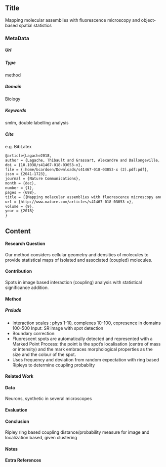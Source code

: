 ## Title
Mapping molecular assemblies with fluorescence microscopy and object-based spatial statistics

### MetaData
##### Url

##### Type
method

##### Domain
Biology

##### Keywords
smlm, double labelling analysis



##### Cite
e.g. BibLatex
```LaTex
@article{Lagache2018,
author = {Lagache, Thibault and Grassart, Alexandre and Dallongeville, St{\'{e}}phane and Faklaris, Orestis and Sauvonnet, Nathalie and Dufour, Alexandre and Danglot, Lydia and Olivo-Marin, Jean-Christophe},
doi = {10.1038/s41467-018-03053-x},
file = {:home/bcardoen/Downloads/s41467-018-03053-x (2).pdf:pdf},
issn = {2041-1723},
journal = {Nature Communications},
month = {dec},
number = {1},
pages = {698},
title = {{Mapping molecular assemblies with fluorescence microscopy and object-based spatial statistics}},
url = {http://www.nature.com/articles/s41467-018-03053-x},
volume = {9},
year = {2018}
}

```
## Content
#### Research Question
Our method considers cellular geometry and densities of molecules to provide statistical maps of isolated and associated (coupled) molecules.

#### Contribution
Spots in image based interaction (coupling) analysis with statistical significance addition.

#### Method
##### Prelude
- Interaction scales : phys 1-10, complexes 10-100, copresence in domains 100-500
Input: SR image with spot detection
- Boundary correction
- Fluorescent spots are automatically detected and represented with a Marked Point Process: the point is the spot’s localisation (centre of mass or intensity) and the mark embraces morphological properties as the size and the colour of the spot.
- Uses frequency and deviation from random expectation with ring based Ripleys to determine coupling probablity

#### Related Work


#### Data
Neurons, synthetic in several microscopes

#### Evaluation


#### Conclusion
Ripley ring based coupling distance/probability measure for image and localization based, given clustering

#### Notes

#### Extra References
